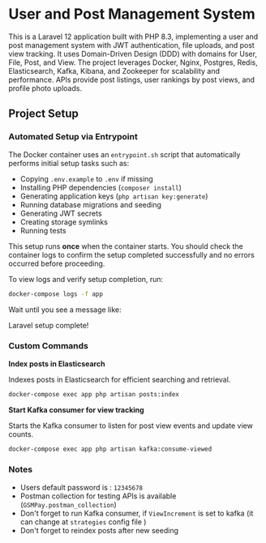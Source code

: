 # User and Post Management System

This is a Laravel 12 application built with PHP 8.3, implementing a user and post management system with JWT authentication, file uploads, and post view tracking. It uses Domain-Driven Design (DDD) with domains for User, File, Post, and View. The project leverages Docker, Nginx, Postgres, Redis, Elasticsearch, Kafka, Kibana, and Zookeeper for scalability and performance. APIs provide post listings, user rankings by post views, and profile photo uploads.

## Project Setup

### Automated Setup via Entrypoint

The Docker container uses an `entrypoint.sh` script that automatically performs initial setup tasks such as:

- Copying `.env.example` to `.env` if missing
- Installing PHP dependencies (`composer install`)
- Generating application keys (`php artisan key:generate`)
- Running database migrations and seeding
- Generating JWT secrets
- Creating storage symlinks
- Running tests

This setup runs **once** when the container starts. You should check the container logs to confirm the setup completed successfully and no errors occurred before proceeding.

To view logs and verify setup completion, run:

```bash
docker-compose logs -f app
```

Wait until you see a message like:

Laravel setup complete!

### Custom Commands

**Index posts in Elasticsearch**  

Indexes posts in Elasticsearch for efficient searching and retrieval.

```bash
docker-compose exec app php artisan posts:index
```

**Start Kafka consumer for view tracking** 

Starts the Kafka consumer to listen for post view events and update view counts.

```bash
docker-compose exec app php artisan kafka:consume-viewed
```

### Notes

- Users default password is : `12345678`
- Postman collection for testing APIs is available (`GSMPay.postman_collection`)
- Don't forget to run Kafka consumer, if `ViewIncrement` is set to kafka (it can change at `strategies` config file )
- Don't forget to reindex posts after new seeding
